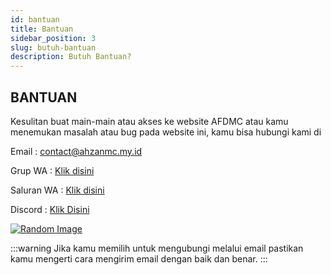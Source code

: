 ```yaml
---
id: bantuan
title: Bantuan
sidebar_position: 3
slug: butuh-bantuan
description: Butuh Bantuan?
---
```


## BANTUAN

Kesulitan buat main-main atau akses ke website AFDMC atau kamu menemukan masalah atau bug pada website ini, kamu bisa hubungi kami di

Email : contact@ahzanmc.my.id

Grup WA : [Klik disini](https://ingfomenkrep.my.id/grup-wa)

Saluran WA : [Klik disini](https://ingfomenkrep.my.id/saluran-wa)

Discord : [Klik Disini](https://ingfomenkrep.my.id/discord)

[![Random Image](https://imapi.ingfomenkrep.my.id/random-image-url)](https://imapi.ingfomenkrep.my.id/random-link)

:::warning
Jika kamu memilih untuk mengubungi melalui email pastikan kamu mengerti cara mengirim email dengan baik dan benar.
:::